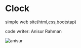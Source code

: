 # Clock
simple web site(html,css,bootstap)

code writer: Anisur Rahman



![anisur](https://github.com/Anisur369/EdTech-main/assets/116089301/1db5fbc6-417a-49e8-b4b6-cd67094e81e4)

